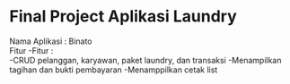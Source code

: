 # Final Project Aplikasi Laundry
Nama Aplikasi : Binato <br>
Fitur -Fitur : <br>
  -CRUD pelanggan, karyawan, paket laundry, dan transaksi
  -Menampilkan tagihan dan bukti pembayaran
  -Menamppilkan cetak list
